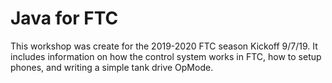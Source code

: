 # Java for FTC
This workshop was create for the 2019-2020 FTC season Kickoff 9/7/19. It includes information on how the control system works in FTC, how to setup phones, and writing a simple tank drive OpMode.
